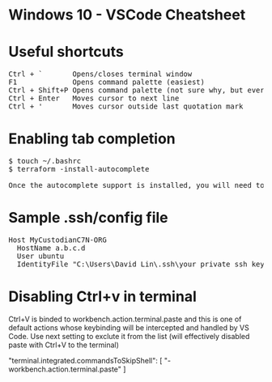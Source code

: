 # Windows 10 - VSCode Cheatsheet

# Useful shortcuts
<pre>
Ctrl + `       Opens/closes terminal window
F1             Opens command palette (easiest)
Ctrl + Shift+P Opens command palette (not sure why, but everyone uses this instead of F1)
Ctrl + Enter   Moves cursor to next line
Ctrl + '       Moves cursor outside last quotation mark
</pre>

# Enabling tab completion
<pre>
$ touch ~/.bashrc
$ terraform -install-autocomplete

Once the autocomplete support is installed, you will need to restart your shell.
</pre>
# Sample .ssh/config file
<pre>
Host MyCustodianC7N-ORG
  HostName a.b.c.d
  User ubuntu
  IdentityFile "C:\Users\David Lin\.ssh\your_private_ssh_key.pem"
</pre>

# Disabling Ctrl+v in terminal
Ctrl+V is binded to workbench.action.terminal.paste and this is one of default actions whose keybinding will be intercepted and handled by VS Code.
Use next setting to exclute it from the list (will effectively disabled paste with Ctrl+V to the terminal)

"terminal.integrated.commandsToSkipShell": [
    "-workbench.action.terminal.paste"
]
